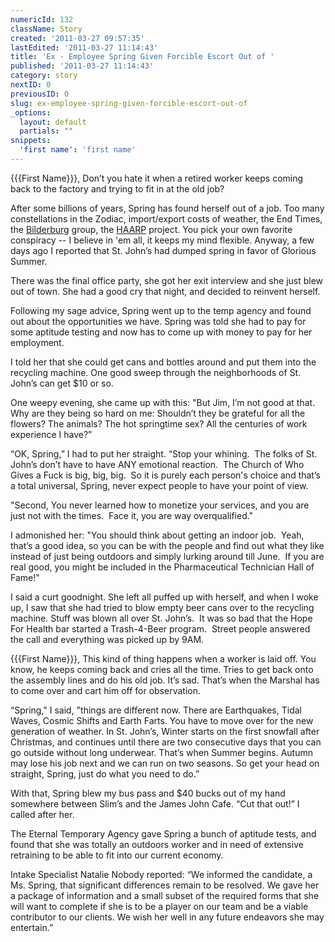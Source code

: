 ```yaml
---
numericId: 132
className: Story
created: '2011-03-27 09:57:35'
lastEdited: '2011-03-27 11:14:43'
title: 'Ex - Employee Spring Given Forcible Escort Out of '
published: '2011-03-27 11:14:43'
category: story
nextID: 0
previousID: 0
slug: ex-employee-spring-given-forcible-escort-out-of
_options:
  layout: default
  partials: ""
snippets:
  'first name': 'first name'
---
```

{{{First Name}}}, Don&rsquo;t you hate it when a retired worker keeps coming back to the factory and trying to fit in at the old job?

After some billions of years, Spring has found herself out of a job. Too many constellations in the Zodiac, import/export costs of weather, the End Times, the [Bilderburg][0] group, the [HAARP][1] project. You pick your own favorite conspiracy -- I believe in 'em all, it keeps my mind flexible. Anyway, a few days ago I reported that&nbsp;St. John&rsquo;s had dumped spring in favor of Glorious Summer.

There was the final office party, she got her exit interview and she just blew out of town. She had a good cry that night, and decided to reinvent herself.

Following my sage advice, Spring went up to the temp agency and found out about the opportunities we have. Spring was told she had to pay for some aptitude testing and now has to come up with money to pay for her employment.

I told her that she could get cans and bottles around and put them into the recycling machine. One good sweep through the neighborhoods of St. John&rsquo;s can get $10 or so.

One weepy evening, she came up with this: &quot;But Jim, I&rsquo;m not good at that. Why are they being so hard on me: Shouldn&rsquo;t they be grateful for all the flowers? The animals? The hot springtime sex? All the centuries of work experience I have?&rdquo;

&ldquo;OK, Spring,&rdquo; I had to put her straight. &ldquo;Stop your whining. &nbsp;The folks of St. John&rsquo;s don&rsquo;t have to have ANY emotional reaction. &nbsp;The Church of Who Gives a Fuck is big, big, big. &nbsp;So it is purely each person's choice and that&rsquo;s a total universal, Spring, never expect people to have your point of view.

&quot;Second, You never learned how to monetize your services, and you are just not with the times. &nbsp;Face it, you are way overqualified.&quot;

I admonished her: &quot;You should think about getting an indoor job. &nbsp;Yeah, that&rsquo;s a good idea, so you can be with the people and find out what they like instead of just being outdoors and simply lurking around till June. &nbsp;If you are real good, you might be included in the Pharmaceutical Technician Hall of Fame!&quot;

I said a curt goodnight. She left all puffed up with herself, and when I woke up, I saw that she had tried to blow empty beer cans over to the recycling machine. Stuff was blown all over St. John&rsquo;s. &nbsp;It was so bad that the Hope For Health bar started a Trash-4-Beer program. &nbsp;Street people answered the call and everything was picked up by 9AM.

{{{First Name}}}, This kind of thing happens when a worker is laid off. You know, he keeps coming back and cries all the time. Tries to get back onto the assembly lines and do his old job. It&rsquo;s sad. That&rsquo;s when the Marshal has to come over and cart him off for observation.

&ldquo;Spring,&quot; I said, &quot;things are different now. There are Earthquakes, Tidal Waves, Cosmic Shifts and Earth Farts. You have to move over for the new generation of weather. In St. John&rsquo;s, Winter starts on the first snowfall after Christmas, and continues until there are two consecutive days that you can go outside without long underwear. That&rsquo;s when Summer begins. Autumn may lose his job next and we can run on two seasons. So get your head on straight, Spring, just do what you need to do.&rdquo;

With that, Spring blew my bus pass and $40 bucks out of my hand somewhere between Slim&rsquo;s and the James John Cafe. &ldquo;Cut that out!&rdquo; I called after her.

The Eternal Temporary Agency gave Spring a bunch of aptitude tests, and found that she was totally an outdoors worker and in need of extensive retraining to be able to fit into our current economy.

Intake Specialist Natalie Nobody reported: &ldquo;We informed the candidate, a Ms. Spring, that significant differences remain to be resolved. We gave her a package of information and a small subset of the required forms that she will want to complete if she is to be a player on our team and be a viable contributor to our clients. We wish her well in any future endeavors she may entertain.&rdquo;&nbsp;

[0]: http://www.google.com/search?rls=en&amp;q=bilderberg.org&amp;ie=UTF-8&amp;oe=UTF-8
[1]: http://www.google.com/search?rls=en&amp;q=haarp&amp;ie=UTF-8&amp;oe=UTF-8